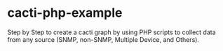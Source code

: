 # cacti-php-example
Step by Step to create a cacti graph by using PHP scripts to collect data from any source (SNMP, non-SNMP, Multiple Device, and Others).
